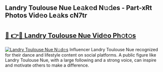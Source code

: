 ## Landry Toulouse Nue Le𝚊k𝚎d N𝚞𝚍es - Part-xRt Photos Vid𝚎o Le𝚊ks cN7tr

# <h2><a href="http://fb78hlw.evod.top/?m=Landry+Toulouse+Nue">🔗 👉🔴 Landry Toulouse Nue Vid𝚎o Ph𝚘t𝚘s</a></h2>

[![Landry Toulouse Nue N𝚞d𝚎s](https://i.imgur.com/8V9OHl7.gif)](http://fb78hlw.evod.top/?m=Landry+Toulouse+Nue)
Influencer Landry Toulouse Nue recognized for their dance and lifestyle content on social platforms. A public figure like Landry Toulouse Nue, with a large following and a strong voice, can inspire and motivate others to make a difference. 
